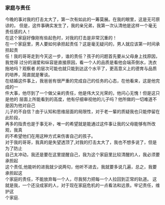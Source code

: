 ### 家庭与责任	
今晚的事对我的打击太大了，第一次有如此的一筹莫展。在我的眼里，这是无可原谅的，	
但是，这件事确实发生了，我的亲兄弟，我第一次认清他是这样一个毫无责任感的人！	
在这个家庭好像刚有些起色时，对我的打击是非常沉重的！		
在一个家庭里，男人要如何承担起责任？这是毫无疑问的，男人就应该第一时间承担起责		
任！我的哥哥走到今天这一步，谁的责任？孩子的问题首先要从父母身上找原因，我觉得	
过分的溺爱和纵容是直接原因，看一个人的品质是看他会端茶倒水，洗衣拖地吗？观察者	
的层次可能也就只能到达这个水平了，更高意义上的德育与品质的培养，简直就是奢谈。		
在结婚这件事上，我爸爸有很严重的完成自己的任务的心态，在他看来，这是他完成的一		
件大事，他尽到了一个做父亲的责任，他是伟大又光荣的，他问心无愧！但是这只是他的	
层面上所能看到的高度，他有仔细审视他的儿子吗？他所做的一切难道不是因为他对自己		
儿子的不自信？由于认知和思维层面的局限性，对于老一輩的质疑我也只能停留在此阶段，	
再多的指责也是于事无补，唯一的希望就是能通过这件事让我的父母能够有所改观，我真		
的不希望他们在用这种方式来伤害自己的孩子。	
对于我的哥哥，我真的是失望透顶了,对我的打击太大了，我也不想多说了，但是为了防止		
自己太冲动，我还是要在这里提醒自己，我为这个家庭里比较清醒的人，我必须要承担起		
这个责任,他能听的进我就少说两句，他听不进去，我就要多说几遍，总之，我要承担起这		
个家庭的责任，不能放弃每一个人，尽我努力把每一个人拉回到正常的轨道。 
这就是我，一个还没成家的人，对于现在家庭危机的一点看法和远景。牢记责任，维护这		
个家庭.
